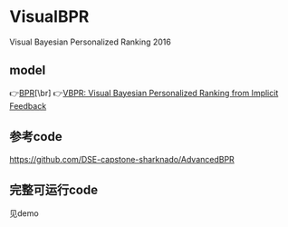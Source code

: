 # VisualBPR
Visual Bayesian Personalized Ranking 2016
## model
👉[BPR](https://arxiv.org/pdf/1205.2618)[\br]
👉[VBPR: Visual Bayesian Personalized Ranking from Implicit Feedback](https://www.aaai.org/ocs/index.php/AAAI/AAAI16/paper/download/11914/11576)

## 参考code
https://github.com/DSE-capstone-sharknado/AdvancedBPR

## 完整可运行code
见demo
